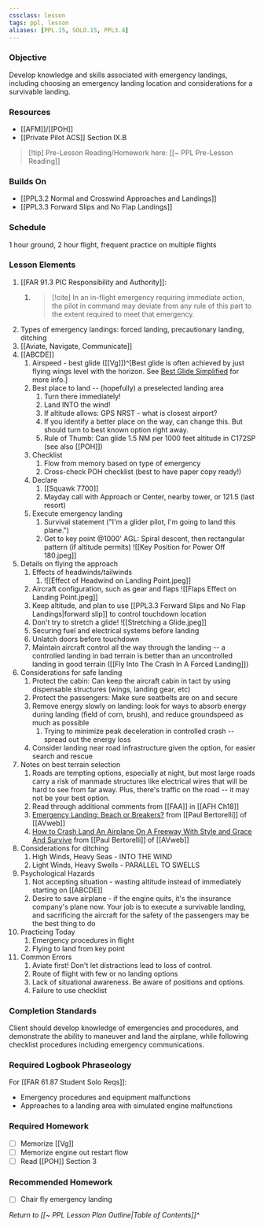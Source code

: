 ```yaml
---
cssclass: lesson
tags: ppl, lesson
aliases: [PPL.15, SOLO.15, PPL3.4]
---
```

### Objective
Develop knowledge and skills associated with emergency landings, including choosing an emergency landing location and considerations for a survivable landing.

### Resources
- [[AFM]]/[[POH]]
- [[Private Pilot ACS]] Section IX.B

> [!tip] Pre-Lesson Reading/Homework here: [[~ PPL Pre-Lesson Reading]]

### Builds On
- [[PPL3.2 Normal and Crosswind Approaches and Landings]]
- [[PPL3.3 Forward Slips and No Flap Landings]]

### Schedule
1 hour ground, 2 hour flight, frequent practice on multiple flights

### Lesson Elements
1. [[FAR 91.3 PIC Responsibility and Authority]]:
	1. > [!cite] In an in-flight emergency requiring immediate action, the pilot in command may deviate from any rule of this part to the extent required to meet that emergency.
2. Types of emergency landings: forced landing, precautionary landing, ditching
3. [[Aviate, Navigate, Communicate]]
4. [[ABCDE]]
	1. Airspeed - best glide ([[Vg]])^[Best glide is often achieved by just flying wings level with the horizon. See [Best Glide Simplified](https://pilotworkshop.com/tips/best-glide-simplified/) for more info.]
	2. Best place to land -- (hopefully) a preselected landing area
		1. Turn there immediately!
		2. Land INTO the wind!
		3. If altitude allows: GPS NRST - what is closest airport?
		4. If you identify a better place on the way, can change this. But should turn to best known option right away.
		5. Rule of Thumb: Can glide 1.5 NM per 1000 feet altitude in C172SP (see also [[POH]])
	3. Checklist
		1.  Flow from memory based on type of emergency
		2. Cross-check POH checklist (best to have paper copy ready!)
	4. Declare
		1. [[Squawk 7700]]
		2. Mayday call with Approach or Center, nearby tower, or 121.5 (last resort)
	5. Execute emergency landing
		1. Survival statement ("I'm a glider pilot, I'm going to land this plane.")
		2. Get to key point @1000' AGL: Spiral descent, then rectangular pattern (if altitude permits) ![[Key Position for Power Off 180.jpeg]]
5. Details on flying the approach
	1. Effects of headwinds/tailwinds 
		1. ![[Effect of Headwind on Landing Point.jpeg]]
	2. Aircraft configuration, such as gear and flaps ![[Flaps Effect on Landing Point.jpeg]]
	3. Keep altitude, and plan to use [[PPL3.3 Forward Slips and No Flap Landings|forward slip]] to control touchdown location
	4. Don't try to stretch a glide! ![[Stretching a Glide.jpeg]]
	5. Securing fuel and electrical systems before landing
	6. Unlatch doors before touchdown
	7. Maintain aircraft control all the way through the landing -- a controlled landing in bad terrain is better than an uncontrolled landing in good terrain ([[Fly Into The Crash In A Forced Landing]])
6. Considerations for safe landing
	1. Protect the cabin: Can keep the aircraft cabin in tact by using dispensable structures (wings, landing gear, etc)
	2. Protect the passengers: Make sure seatbelts are on and secure
	3. Remove energy slowly on landing: look for ways to absorb energy during landing (field of corn, brush), and reduce groundspeed as much as possible
		1. Trying to minimize peak deceleration in controlled crash -- spread out the energy loss
	4. Consider landing near road infrastructure given the option, for easier search and rescue
7. Notes on best terrain selection
	1. Roads are tempting options, especially at night, but most large roads carry a risk of manmade structures like electrical wires that will be hard to see from far away. Plus, there's traffic on the road -- it may not be your best option.
	2. Read through additional comments from [[FAA]] in [[AFH Ch18]]
	3. [Emergency Landing: Beach or Breakers?](https://www.youtube.com/watch?v=0LwGYBBhTss) from [[Paul Bertorelli]] of [[AVweb]]
	4. [How to Crash Land An Airplane On A Freeway With Style and Grace And Survive](https://www.youtube.com/watch?v=99DomTe9JY4) from [[Paul Bertorelli]] of [[AVweb]]
8. Considerations for ditching
	1. High Winds, Heavy Seas - INTO THE WIND 
	2. Light Winds, Heavy Swells - PARALLEL TO SWELLS
9. Psychological Hazards
	1. Not accepting situation - wasting altitude instead of immediately starting on [[ABCDE]]
	2. Desire to save airplane - if the engine quits, it's the insurance company's plane now. Your job is to execute a survivable landing, and sacrificing the aircraft for the safety of the passengers may be the best thing to do
10. Practicing Today
	1. Emergency procedures in flight
	2. Flying to land from key point
11. Common Errors
	1. Aviate first! Don't let distractions lead to loss of control.
	2. Route of flight with few or no landing options
	3. Lack of situational awareness. Be aware of positions and options.
	4. Failure to use checklist

### Completion Standards
Client should develop knowledge of emergencies and procedures, and demonstrate the ability to maneuver and land the airplane, while following checklist procedures including emergency communications.

### Required Logbook Phraseology
For [[FAR 61.87 Student Solo Reqs]]: 
- Emergency procedures and equipment malfunctions
- Approaches to a landing area with simulated engine malfunctions

### Required Homework
- [ ] Memorize [[Vg]]
- [ ] Memorize engine out restart flow
- [ ] Read [[POH]] Section 3

### Recommended Homework 
- [ ] Chair fly emergency landing

*Return to [[~ PPL Lesson Plan Outline|Table of Contents]]^*